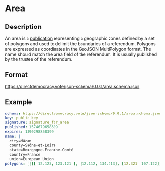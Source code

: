 # Area

## Description

An area is a [publication](publication.md) representing a geographic zones defined by a set of polygons and used to delimit the boundaries of a referendum.
Polygons are expressed as coordinates in the GeoJSON MultiPolygon format.
The name should match the area field of the referendum.
It is usually published by the trustee of the referendum.

## Format

https://directdemocracy.vote/json-schema/0.0.1/area.schema.json

## Example

```yaml
schema: https://directdemocracy.vote/json-schema/0.0.1/area.schema.json
key: public_key
signature: signature_for_area
published: 1574679658399
expires: 1890298858399
name: |
  city=Mâcon
  county=Saône-et-Loire
  state=Bourgogne-Franche-Comté
  country=France
  union=European Union
polygons: [[[[ 12.123, 123.121 ], [12.112, 134.113], [12.321. 107.122]]]]
```

